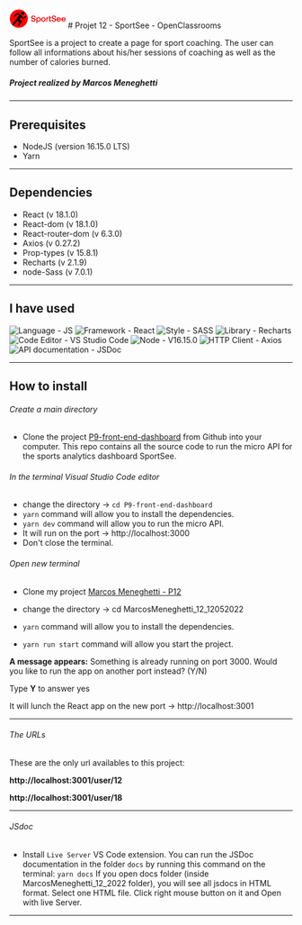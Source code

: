   <img src="./src/assets/logo.png" width="100" />
# Projet 12 - SportSee - OpenClassrooms

SportSee is a project to create a page for sport coaching. The user can follow all informations about his/her sessions of coaching as well as the number of calories burned.

##### Project realized by Marcos Meneghetti

---

## Prerequisites

- NodeJS (version 16.15.0 LTS)
- Yarn

---

## Dependencies

- React (v 18.1.0)
- React-dom (v 18.1.0)
- React-router-dom (v 6.3.0)
- Axios (v 0.27.2)
- Prop-types (v 15.8.1)
- Recharts (v 2.1.9)
- node-Sass (v 7.0.1)

---

## I have used

![Language - JS](https://img.shields.io/static/v1?label=Language&message=JS&color=red&style=for-the-badge&logo=javascript) ![Framework - React](https://img.shields.io/static/v1?label=Framework&message=React&color=green&style=for-the-badge&logo=react) ![Style - SASS](https://img.shields.io/static/v1?label=Style&message=SASS&color=orange&style=for-the-badge&logo=sass) ![Library - Recharts](https://img.shields.io/static/v1?label=Library&message=Recharts&color=blue&style=for-the-badge) ![Code Editor - VS Studio Code](https://img.shields.io/static/v1?label=Code+Editor&message=VS+Studio+Code&color=yellow&style=for-the-badge&logo=Visual+Studio+Code) ![Node - V16.15.0](https://img.shields.io/static/v1?label=Node&message=V16.15.0&color=brown&style=for-the-badge&logo=Node) ![HTTP Client - Axios](https://img.shields.io/static/v1?label=HTTP+Client&message=Axios&color=purple&style=for-the-badge) ![API documentation - JSDoc](https://img.shields.io/static/v1?label=API+documentation&message=JSDoc&color=pink&style=for-the-badge)

---

## How to install

###### Create a main directory

- Clone the project [P9-front-end-dashboard](https://github.com/OpenClassrooms-Student-Center/P9-front-end-dashboard) from Github into your computer. This repo contains all the source code to run the micro API for the sports analytics dashboard SportSee.

###### In the terminal Visual Studio Code editor

- change the directory -> `cd P9-front-end-dashboard`
- `yarn` command will allow you to install the dependencies.
- `yarn dev` command will allow you to run the micro API.
- It will run on the port -> http://localhost:3000
- Don't close the terminal.

###### Open new terminal

- Clone my project [Marcos Meneghetti - P12](https://github.com/MarcosMene/MarcosMeneghetti_12_12052022.git)

- change the directory -> cd MarcosMeneghetti_12_12052022
- `yarn` command will allow you to install the dependencies.
- `yarn run start` command will allow you start the project.

**A message appears:** Something is already running on port 3000. Would you like to run the app on another port instead? (Y/N)

Type **Y** to answer yes

It will lunch the React app on the new port -> http://localhost:3001

---

###### The URLs

These are the only url availables to this project:

**http://localhost:3001/user/12**

**http://localhost:3001/user/18**

---

###### JSdoc

- Install `Live Server` VS Code extension.
  You can run the JSDoc documentation in the folder `docs` by running this command on the terminal:
  `yarn docs`
  If you open docs folder (inside MarcosMeneghetti_12_2022 folder), you will see all jsdocs in HTML format. Select one HTML file. Click right mouse button on it and Open with live Server.

---
